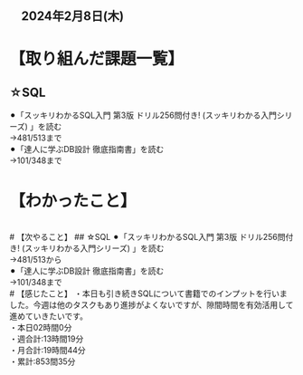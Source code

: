 ## 　2024年2月8日(木)
# 【取り組んだ課題一覧】
## ☆SQL
⚫︎「スッキリわかるSQL入門 第3版 ドリル256問付き! (スッキリわかる入門シリーズ) 」を読む<br>
→481/513まで<br>
⚫︎「達人に学ぶDB設計 徹底指南書」を読む<br>
→101/348まで<br>
# 【わかったこと】
<br>
# 【次やること】
## ☆SQL
⚫︎「スッキリわかるSQL入門 第3版 ドリル256問付き! (スッキリわかる入門シリーズ) 」を読む<br>
→481/513から<br>
⚫︎「達人に学ぶDB設計 徹底指南書」を読む<br>
→101/348まで<br>
# 【感じたこと】
・本日も引き続きSQLについて書籍でのインプットを行いました。今週は他のタスクもあり進捗がよくないですが、隙間時間を有効活用して進めていきたいです。<br>
・本日02時間0分<br>
・週合計:13時間19分<br>
・月合計:19時間44分<br>
・累計:853間35分<br>
